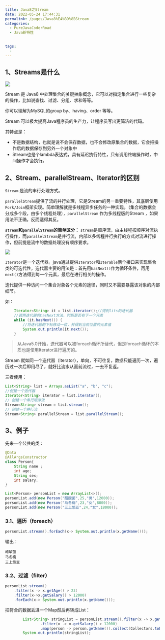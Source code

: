 ```yaml
---
title: Java8之Stream
date: 2022-05-24 17:44:31
permalink: /pages/Java8%E4%B9%8BStream
categories:
  - PureJavaCoderRoad
  - Java新特性
      
      
tags:
  - 
---
```

## 1、Streams是什么

![](F:\笔记\PureJavaCoderRoad（Java基础教程）\docs\articles\Java新特性\picture\image-20210610140137943.png)

Stream 是 Java8 中处理集合的关键抽象概念，它可以对指定集合进行一些复杂的操作，比如说查找、过滤、分组、求和等等。

你可以理解为MySQL的group by、having、order 等等。

Stream 可以极大提高Java程序员的生产力，让程序员写出更简洁的代码。

其特点是：

- 不是数据结构，也就是说不会保存数据，也不会修改原集合的数据，它会把操作后的数据保存到另外一个对象中
- Stream也是个lambda表达式，具有延迟执行特性，只有调用终端操作时，中间操作才会执行。



## 2、Stream、parallelStream、Iterator的区别

`Stream` 是流的串行处理方式。

`parallelStream`提供了流的并行处理，它是Stream的另一重要特性，其底层使用`Fork/Join`框架实现。简单理解就是多线程异步任务的一种实现。（集合的数据会分成多个段，由多个线程处理），`parallelStream` 作为多线程版的Stream ，如果用法不正确，反而适得其反。

**`stream`和`parallelStream`的简单区分：** `stream`是顺序流，由主线程按顺序对流执行操作，而`parallelStream`是并行流，内部以多线程并行执行的方式对流进行操作，但前提是流中的数据处理没有顺序要求。

![](F:\笔记\PureJavaCoderRoad（Java基础教程）\docs\articles\Java新特性\picture\image-20210610174148178.png)

`Iterator`是一个迭代器。java通过提供`Iterator`和`Iterable`俩个接口来实现集合类的可迭代性，迭代器主要的用法是：首先用`hasNext()`作为循环条件，再用`next()`方法得到每一个元素，最后在进行相关的操作。

迭代提供一种访问一个集合对象各个元素的途径，同时又不需要暴露该对象的内部细节。

如：

```java
    Iterator<String> it = list.iterator();//得到lits的迭代器  
    //调用迭代器的hasNext方法，判断是否有下一个元素  
    while (it.hasNext()) {  
  		//将迭代器的下标移动一位，并得到当前位置的元素值  
    	System.out.println(it.next());    
    }    
```

> 从Java5.0开始，迭代器可以被foreach循环所替代，但是foreach循环的本质也是使用Iterator进行遍历的。



Stream 就如同一个迭代器（Iterator），单向，不可往复，数据只能遍历一次，遍历过一次后即用尽了，就好比流水从面前流过，一去不复返。

三者使用：

```java
List<String> list = Arrays.asList("a", "b", "c");
//创建一个迭代器
Iterator<String> iterator = list.iterator();
// 创建一个串行顺序流
Stream<String> stream = list.stream();
// 创建一个并行流
Stream<String> parallelStream = list.parallelStream();
```



## 3、例子

先来一个公共的类：

```java
@Data
@AllArgsConstructor
class Person{
    String name ;
    int age;
    String sex;
    int salary;
}

List<Person> personList = new ArrayList<>();
personList.add(new Person("醋酸菌",25,"男",12000));
personList.add(new Person("马冬梅",23,"女",8000));
personList.add(new Person("三上悠亚",24,"女",18000));
```

### 3.1、遍历（foreach）

```java
personList.stream().forEach(x-> System.out.println(x.getName()));
```

输出：

```
醋酸菌
马冬梅
三上悠亚
```



### 3.2、过滤（filter）

```java
personList.stream()
	.filter(x -> x.getAge() > 23)
	.filter(x->x.getSalary() > 12000)
	.forEach(x-> System.out.println(x.getName()));
```

把符合的数据丢进一个Map然后再转成List：

```java
        List<String> stringList = personList.stream().filter(x -> x.getAge() > 23)
                .filter(x -> x.getSalary() > 12000)
                .map(person -> person.getName()).collect(Collectors.toList());
        System.out.println(stringList);
```

